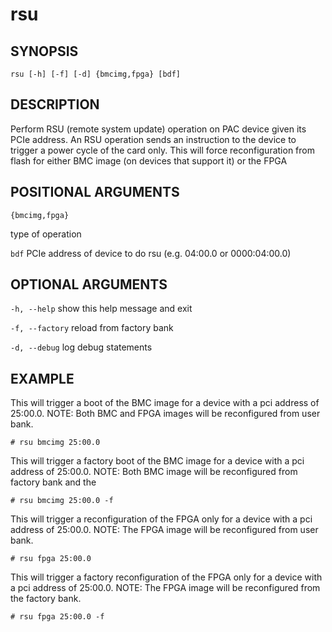 # rsu #

## SYNOPSIS ##
```console
rsu [-h] [-f] [-d] {bmcimg,fpga} [bdf]

```

## DESCRIPTION ##

Perform RSU (remote system update) operation on PAC device
given its PCIe address.
An RSU operation sends an instruction to the device to trigger
a power cycle of the card only. This will force reconfiguration
from flash for either BMC image (on devices that support it) or the
FPGA


## POSITIONAL ARGUMENTS ##
`{bmcimg,fpga}`

type of operation
   
 `bdf` 
PCIe address of device to do rsu (e.g. 04:00.0 or 0000:04:00.0) 

##  OPTIONAL ARGUMENTS ##
`-h, --help`
show this help message and exit

`-f, --factory`
reload from factory bank

`-d, --debug`
log debug statements

## EXAMPLE ##

 This will trigger a boot of the BMC image for a device with a pci address
 of 25:00.0.
 NOTE: Both BMC and FPGA images will be reconfigured from user bank.
```console
# rsu bmcimg 25:00.0
```


This will trigger a factory boot of the BMC image for a device with a
 pci address of 25:00.0.
NOTE: Both BMC image will be reconfigured from factory bank and the
```console
# rsu bmcimg 25:00.0 -f
```

This will trigger a reconfiguration of the FPGA only for a device with a
pci address of 25:00.0.
NOTE: The FPGA image will be reconfigured from user bank.
```console
# rsu fpga 25:00.0
```

This will trigger a factory reconfiguration of the FPGA only for a device
with a pci address of 25:00.0.
NOTE: The FPGA image will be reconfigured from the factory bank.
```console
# rsu fpga 25:00.0 -f
```



